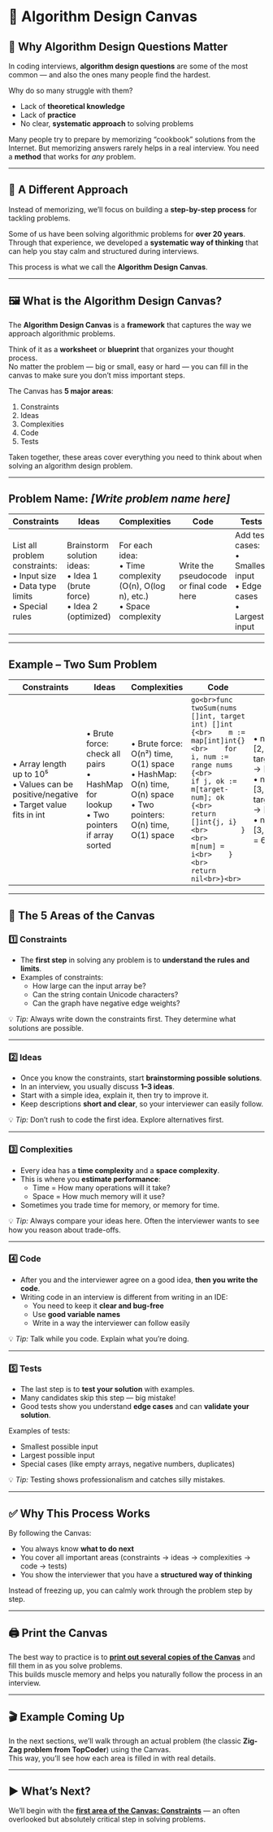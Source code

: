 # 📝 Algorithm Design Canvas

## 📌 Why Algorithm Design Questions Matter
In coding interviews, **algorithm design questions** are some of the most common — and also the ones many people find the hardest.  

Why do so many struggle with them?  
- Lack of **theoretical knowledge**  
- Lack of **practice**  
- No clear, **systematic approach** to solving problems  

Many people try to prepare by memorizing “cookbook” solutions from the Internet. But memorizing answers rarely helps in a real interview. You need a **method** that works for *any* problem.

---

## 🎯 A Different Approach
Instead of memorizing, we’ll focus on building a **step-by-step process** for tackling problems.  

Some of us have been solving algorithmic problems for **over 20 years**. Through that experience, we developed a **systematic way of thinking** that can help you stay calm and structured during interviews.  

This process is what we call the **Algorithm Design Canvas**.

---

## 🖼️ What is the Algorithm Design Canvas?
The **Algorithm Design Canvas** is a **framework** that captures the way we approach algorithmic problems.  

Think of it as a **worksheet** or **blueprint** that organizes your thought process.  
No matter the problem — big or small, easy or hard — you can fill in the canvas to make sure you don’t miss important steps.

The Canvas has **5 major areas**:
1. Constraints  
2. Ideas  
3. Complexities  
4. Code  
5. Tests  

Taken together, these areas cover everything you need to think about when solving an algorithm design problem.

---

## Problem Name: *[Write problem name here]*

| **Constraints** | **Ideas** | **Complexities** | **Code** | **Tests** |
|-----------------|-----------|------------------|----------|-----------|
| List all problem constraints:<br>• Input size<br>• Data type limits<br>• Special rules | Brainstorm solution ideas:<br>• Idea 1 (brute force)<br>• Idea 2 (optimized) | For each idea:<br>• Time complexity (O(n), O(log n), etc.)<br>• Space complexity | Write the pseudocode or final code here | Add test cases:<br>• Smallest input<br>• Edge cases<br>• Largest input |

---

## Example – Two Sum Problem

| **Constraints** | **Ideas** | **Complexities** | **Code** | **Tests** |
|-----------------|-----------|------------------|----------|-----------|
| • Array length up to 10⁵<br>• Values can be positive/negative<br>• Target value fits in int | • Brute force: check all pairs<br>• HashMap for lookup<br>• Two pointers if array sorted | • Brute force: O(n²) time, O(1) space<br>• HashMap: O(n) time, O(n) space<br>• Two pointers: O(n) time, O(1) space | ```go<br>func twoSum(nums []int, target int) []int {<br>    m := map[int]int{}<br>    for i, num := range nums {<br>        if j, ok := m[target-num]; ok {<br>            return []int{j, i}<br>        }<br>        m[num] = i<br>    }<br>    return nil<br>}<br>``` | • nums = [2,7,11,15], target = 9 → [0,1]<br>• nums = [3,2,4], target = 6 → [1,2]<br>• nums = [3,3], target = 6 → [0,1] |

---

## 🔑 The 5 Areas of the Canvas

### 1️⃣ Constraints
- The **first step** in solving any problem is to **understand the rules and limits**.  
- Examples of constraints:
  - How large can the input array be?  
  - Can the string contain Unicode characters?  
  - Can the graph have negative edge weights?  

💡 *Tip:* Always write down the constraints first. They determine what solutions are possible.  

---

### 2️⃣ Ideas
- Once you know the constraints, start **brainstorming possible solutions**.  
- In an interview, you usually discuss **1–3 ideas**.  
- Start with a simple idea, explain it, then try to improve it.  
- Keep descriptions **short and clear**, so your interviewer can easily follow.

💡 *Tip:* Don’t rush to code the first idea. Explore alternatives first.

---

### 3️⃣ Complexities
- Every idea has a **time complexity** and a **space complexity**.  
- This is where you **estimate performance**:
  - Time = How many operations will it take?  
  - Space = How much memory will it use?  
- Sometimes you trade time for memory, or memory for time.

💡 *Tip:* Always compare your ideas here. Often the interviewer wants to see how you reason about trade-offs.

---

### 4️⃣ Code
- After you and the interviewer agree on a good idea, **then you write the code**.  
- Writing code in an interview is different from writing in an IDE:
  - You need to keep it **clear and bug-free**  
  - Use **good variable names**  
  - Write in a way the interviewer can follow easily  

💡 *Tip:* Talk while you code. Explain what you’re doing.

---

### 5️⃣ Tests
- The last step is to **test your solution** with examples.  
- Many candidates skip this step — big mistake!  
- Good tests show you understand **edge cases** and can **validate your solution**.

Examples of tests:
- Smallest possible input  
- Largest possible input  
- Special cases (like empty arrays, negative numbers, duplicates)

💡 *Tip:* Testing shows professionalism and catches silly mistakes.

---

## ✅ Why This Process Works
By following the Canvas:
- You always know **what to do next**  
- You cover all important areas (constraints → ideas → complexities → code → tests)  
- You show the interviewer that you have a **structured way of thinking**  

Instead of freezing up, you can calmly work through the problem step by step.

---

## 🖨️ Print the Canvas
The best way to practice is to [**print out several copies of the Canvas**](./CanvasDefinition.pdf) and fill them in as you solve problems.  
This builds muscle memory and helps you naturally follow the process in an interview.

---

## 🎬 Example Coming Up
In the next sections, we’ll walk through an actual problem (the classic **Zig-Zag problem from TopCoder**) using the Canvas.  
This way, you’ll see how each area is filled in with real details.

---

## ▶️ What’s Next?
We’ll begin with the [**first area of the Canvas: Constraints**](../Constraints/README.md) — an often overlooked but absolutely critical step in solving problems.
